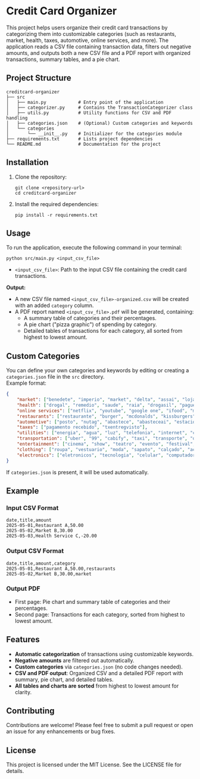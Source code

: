 # Credit Card Organizer

This project helps users organize their credit card transactions by categorizing them into customizable categories (such as restaurants, market, health, taxes, automotive, online services, and more). The application reads a CSV file containing transaction data, filters out negative amounts, and outputs both a new CSV file and a PDF report with organized transactions, summary tables, and a pie chart.

## Project Structure

```
creditcard-organizer
├── src
│   ├── main.py            # Entry point of the application
│   ├── categorizer.py     # Contains the TransactionCategorizer class
│   ├── utils.py           # Utility functions for CSV and PDF handling
│   ├── categories.json    # (Optional) Custom categories and keywords
│   └── categories
│       └── __init__.py    # Initializer for the categories module
├── requirements.txt       # Lists project dependencies
└── README.md              # Documentation for the project
```

## Installation

1. Clone the repository:
   ```
   git clone <repository-url>
   cd creditcard-organizer
   ```

2. Install the required dependencies:
   ```
   pip install -r requirements.txt
   ```

## Usage

To run the application, execute the following command in your terminal:

```
python src/main.py <input_csv_file>
```

- `<input_csv_file>`: Path to the input CSV file containing the credit card transactions.

**Output:**  
- A new CSV file named `<input_csv_file>-organized.csv` will be created with an added `category` column.
- A PDF report named `<input_csv_file>.pdf` will be generated, containing:
  - A summary table of categories and their percentages.
  - A pie chart ("pizza graphic") of spending by category.
  - Detailed tables of transactions for each category, all sorted from highest to lowest amount.

## Custom Categories

You can define your own categories and keywords by editing or creating a `categories.json` file in the `src` directory.  
Example format:

```json
{
    "market": ["benedete", "imperio", "market", "delta", "assai", "lojao", "americanas"],
    "health": ["drogal", "remedio", "saude", "raia", "drogasil", "pague menos", "ervanario"],
    "online services": ["netflix", "youtube", "google one", "ifood", "microsoft", "office", "apple", "melimais"],
    "restaurants": ["restaurante", "burger", "mcdonalds", "kissburgers", "lanchonete", "esfirraria", "churros", "real", "pandurata"],
    "automotive": ["posto", "nutag", "abastece", "abasteceai", "estacionamento", "f park"],
    "taxes": ["pagamento recebido", "txentregvisto"],
    "utilities": ["energia", "agua", "luz", "telefonia", "internet", "celular", "claro", "vivo", "oi", "tim"],
    "transportation": ["uber", "99", "cabify", "taxi", "transporte", "onibus", "metro", "trem"],
    "entertainment": ["cinema", "show", "teatro", "evento", "festival", "museu", "parque"],
    "clothing": ["roupa", "vestuario", "moda", "sapato", "calçado", "acessorios", "loja de roupas"],
    "electronics": ["eletronicos", "tecnologia", "celular", "computador", "notebook", "tablet", "smartphone", "iphone"]
}
```

If `categories.json` is present, it will be used automatically.

## Example

### Input CSV Format

```
date,title,amount
2025-05-01,Restaurant A,50.00
2025-05-02,Market B,30.00
2025-05-03,Health Service C,-20.00
```

### Output CSV Format

```
date,title,amount,category
2025-05-01,Restaurant A,50.00,restaurants
2025-05-02,Market B,30.00,market
```

### Output PDF

- First page: Pie chart and summary table of categories and their percentages.
- Second page: Transactions for each category, sorted from highest to lowest amount.

## Features

- **Automatic categorization** of transactions using customizable keywords.
- **Negative amounts** are filtered out automatically.
- **Custom categories** via `categories.json` (no code changes needed).
- **CSV and PDF output**: Organized CSV and a detailed PDF report with summary, pie chart, and detailed tables.
- **All tables and charts are sorted** from highest to lowest amount for clarity.

## Contributing

Contributions are welcome! Please feel free to submit a pull request or open an issue for any enhancements or bug fixes.

## License

This project is licensed under the MIT License. See the LICENSE file for details.